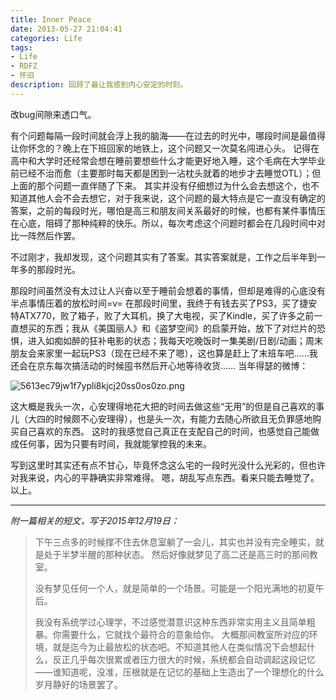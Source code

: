 ```yaml
---
title: Inner Peace
date: 2013-05-27 21:04:41
categories: Life
tags: 
- Life
- RDFZ
- 怀旧
description: 回顾了最让我感到内心安定的时刻。
---
```

改bug间隙来透口气。

有个问题每隔一段时间就会浮上我的脑海——在过去的时光中，哪段时间是最值得让你怀念的？晚上在下班回家的地铁上，这个问题又一次莫名闯进心头。
记得在高中和大学时还经常会想在睡前要想些什么才能更好地入睡，这个毛病在大学毕业前已经不治而愈（主要那时每天都是困到一沾枕头就着的地步才去睡觉OTL）；但上面的那个问题一直伴随了下来。
其实并没有仔细想过为什么会去想这个，也不知道其他人会不会去想它，对于我来说，这个问题的最大特点是它一直没有确定的答案，之前的每段时光，哪怕是高三和朋友间关系最好的时候，也都有某件事情压在心底，阻碍了那种纯粹的快乐。所以，每次考虑这个问题时都会在几段时间中对比一阵然后作罢。

不过刚才，我却发现，这个问题其实有了答案。其实答案就是，工作之后半年到一年多的那段时光。

那段时间虽然没有太过让人兴奋以至于睡前会想着的事情，但却是难得的心底没有半点事情压着的放松时间=v= 在那段时间里，我终于有钱去买了PS3，买了捷安特ATX770，败了箱子，败了大耳机，换了大电视，买了Kindle，买了许多之前一直想买的东西；我从《美国丽人》和《盗梦空间》的启蒙开始，放下了对烂片的恐惧，进入如痴如醉的狂补电影的状态；我每天吃晚饭时一集美剧/日剧/动画；周末朋友会来家里一起玩PS3（现在已经不来了嗯），这也算是赶上了末班车吧……我还会在京东每次搞活动的时候囤书然后开心地等待收货……
当年得瑟的微博：

![5613ec79jw1f7ypli8kjcj20ss0os0zo.png](https://s2.loli.net/2023/02/24/aB2djiEvlPmFe3o.jpg)

这大概是我头一次，心安理得地花大把的时间去做这些“无用”的但是自己喜欢的事儿（大四的时候颇不心安理得），也是头一次，有能力去随心所欲且无负罪感地购买自己喜欢的东西。
这时的我感觉自己真正在支配自己的时间，也感觉自己能做成任何事，因为只要有时间，我就能掌控我的未来。

写到这里时其实还有点不甘心，毕竟怀念这么宅的一段时光没什么光彩的，但也许对我来说，内心的平静确实非常难得。
嗯，胡乱写点东西。看来只能去睡觉了。
以上。

----
_附一篇相关的短文，写于2015年12月19日：_

>下午三点多的时候撑不住去休息室躺了一会儿，其实也并没有完全睡实，就是处于半梦半醒的那种状态。
然后好像就梦见了高二还是高三时的那间教室。
>
>没有梦见任何一个人，就是简单的一个场景。可能是一个阳光满地的初夏午后。
>
>我没有系统学过心理学，不过感觉潜意识这种东西非常实用主义且简单粗暴。你需要什么，它就找个最符合的意象给你。
大概那间教室所对应的环境，就是迄今为止最放松的状态吧。不知道其他人在类似情况下会想起什么，反正几乎每次很累或者压力很大的时候，系统都会自动调起这段记忆——谁知道呢，没准，压根就是在记忆的基础上生造出了一个理想化的什么岁月静好的场景罢了。